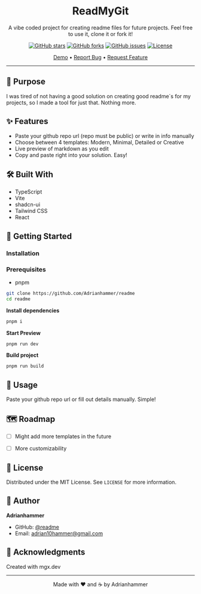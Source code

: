 <div align="center">

# ReadMyGit

A vibe coded project for creating readme files for future projects. Feel free to use it, clone it or fork it!

[![GitHub stars](https://img.shields.io/github/stars/Adrianhammer/readme?style=social)](https://github.com/Adrianhammer/readme/stargazers)
[![GitHub forks](https://img.shields.io/github/forks/Adrianhammer/readme?style=social)](https://github.com/Adrianhammer/readme/network)
[![GitHub issues](https://img.shields.io/github/issues/Adrianhammer/readme)](https://github.com/Adrianhammer/readme/issues)
[![License](https://img.shields.io/badge/license-MIT-blue.svg)](LICENSE)

[Demo](https://readmygit.vercel.app/) • [Report Bug](https://github.com/Adrianhammer/readme/issues) • [Request Feature](https://github.com/Adrianhammer/readme/issues)

</div>

---

## 🎯 Purpose

I was tired of not having a good solution on creating good readme´s for my projects, so I made a tool for just that. Nothing more.

## ✨ Features

- Paste your github repo url (repo must be public) or write in info manually
- Choose between 4 templates: Modern, Minimal, Detailed or Creative
- Live preview of markdown as you edit
- Copy and paste right into your solution. Easy!

## 🛠️ Built With

- TypeScript
- Vite
- shadcn-ui
- Tailwind CSS
- React



## 🚀 Getting Started

### Installation

### Prerequisites

- pnpm 

```bash
git clone https://github.com/Adrianhammer/readme
cd readme
```
**Install dependencies**
```bash
pnpm i
```

**Start Preview**
```bash
pnpm run dev
````

**Build project**
```bash
pnpm run build
```

## 📖 Usage

Paste your github repo url or fill out details manually. Simple!



## 🗺️ Roadmap

- [ ] Might add more templates in the future
- [ ] More customizability



## 📄 License

Distributed under the MIT License. See `LICENSE` for more information.

## 👤 Author

**Adrianhammer**

- GitHub: [@readme](https://github.com/Adrianhammer/readme)
- Email: adrian10hammer@gmail.com



## 🙏 Acknowledgments

Created with mgx.dev



---

<div align="center">
Made with ❤️ and ☕ by Adrianhammer
</div>